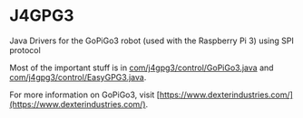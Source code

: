 J4GPG3
======

Java Drivers for the GoPiGo3 robot (used with the Raspberry Pi 3) using SPI protocol


Most of the important stuff is in [com/j4gpg3/control/GoPiGo3.java](https://github.com/GautamV/J4GPG3/blob/master/com/j4gpg3/control/GoPiGo3.java) and [com/j4gpg3/control/EasyGPG3.java](https://github.com/GautamV/J4GPG3/blob/master/com/j4gpg3/control/EasyGPG3.java). 

For more information on GoPiGo3, visit [https://www.dexterindustries.com/](https://www.dexterindustries.com/).
